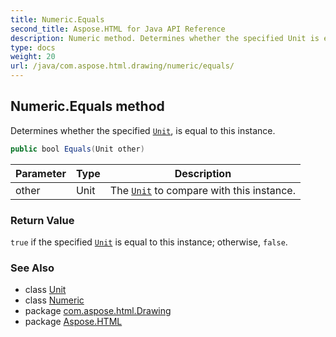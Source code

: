 ```yaml
---
title: Numeric.Equals
second_title: Aspose.HTML for Java API Reference
description: Numeric method. Determines whether the specified Unit is equal to this instance
type: docs
weight: 20
url: /java/com.aspose.html.drawing/numeric/equals/
---
```

## Numeric.Equals method

Determines whether the specified [`Unit`](../../unit/), is equal to this instance.

```java
public bool Equals(Unit other)
```

| Parameter | Type | Description |
| --- | --- | --- |
| other | Unit | The [`Unit`](../../unit/) to compare with this instance. |

### Return Value

`true` if the specified [`Unit`](../../unit/) is equal to this instance; otherwise, `false`.

### See Also

* class [Unit](../../unit/)
* class [Numeric](../)
* package [com.aspose.html.Drawing](../../numeric/)
* package [Aspose.HTML](../../../)

